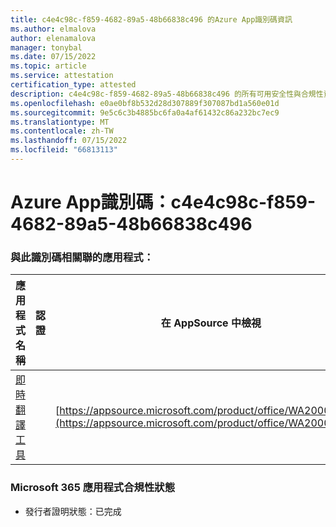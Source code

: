 ```yaml
---
title: c4e4c98c-f859-4682-89a5-48b66838c496 的Azure App識別碼資訊
ms.author: elmalova
author: elenamalova
manager: tonybal
ms.date: 07/15/2022
ms.topic: article
ms.service: attestation
certification_type: attested
description: c4e4c98c-f859-4682-89a5-48b66838c496 的所有可用安全性與合規性資訊。
ms.openlocfilehash: e0ae0bf8b532d28d307889f307087bd1a560e01d
ms.sourcegitcommit: 9e5c6c3b4885bc6fa0a4af61432c86a232bc7ec9
ms.translationtype: MT
ms.contentlocale: zh-TW
ms.lasthandoff: 07/15/2022
ms.locfileid: "66813113"
---
```

# <a name="azure-app-id-c4e4c98c-f859-4682-89a5-48b66838c496"></a>Azure App識別碼：c4e4c98c-f859-4682-89a5-48b66838c496


### <a name="apps-associated-with-this-id"></a>與此識別碼相關聯的應用程式：
| **應用程式名稱** | **認證** | **在 AppSource 中檢視** |
|--------------|---------------|-----------------------|
| [即時翻譯工具](../forward/WA200002171.md) |  | [https://appsource.microsoft.com/product/office/WA200002171](https://appsource.microsoft.com/product/office/WA200002171) |

### <a name="microsoft-365-app-compliance-status"></a>Microsoft 365 應用程式合規性狀態
- 發行者證明狀態：已完成
